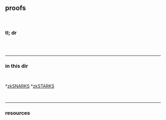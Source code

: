 ## proofs

<br>

### tl; dr

<br>


<br>

----

### in this dir

<br>

*[zkSNARKS](zkSNARKS.md)
*[zkSTARKS](zkSTARKS.md)

<br>

---

### resources

